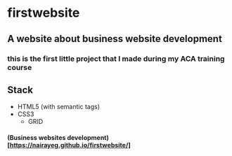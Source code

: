 # firstwebsite
## A website about business website development

### this is the first little project that I made  during my ACA training course
 
 ## Stack
  * HTML5 (with semantic tags)
  * CSS3
     * GRID 

#### (Business websites development)[https://nairayeg.github.io/firstwebsite/]
